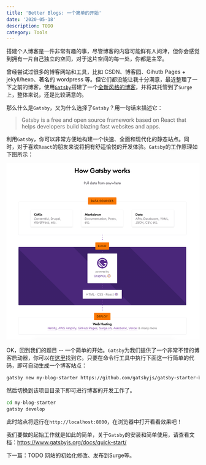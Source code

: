 ```yaml
---
title: 'Better Blogs: 一个简单的开始'
date: '2020-05-18'
description: TODO
category: Tools
---
```


搭建个人博客是一件非常有趣的事，尽管博客的内容可能鲜有人问津，但你会感觉到拥有一片自己独立的空间，对于这片空间的每一处，你都是主宰。

曾经尝试过很多的博客网站和工具，比如 CSDN、博客园、Gihutb Pages + jekyll/hexo、著名的 wordpress 等。但它们都没能让我十分满意，最近整理了一下之前的博客，使用[`Gatsby`](https://www.gatsbyjs.org/)搭建了一个[全新风格的博客](http://picapica.space/)，并将其托管到了`Surge`上，整体来说，还是比较满意的。

那么什么是`Gatsby`，又为什么选择了`Gatsby`？用一句话来描述它：

> Gatsby is a free and open source framework based on React that helps developers build blazing fast websites and apps.

利用`Gatsby`，你可以非常方便地构建一个快速、全面和现代化的静态站点。同时，对于喜欢`React`的朋友来说将拥有舒适愉悦的开发体验。`Gatsby`的工作原理如下图所示：

![How Gatsby works](./how_gatsby_works.png)

OK，回到我们的题目 -- 一个简单的开始。`Gatsby`为我们提供了一个非常不错的博客启动器，你可以在[这里](https://github.com/gatsbyjs/gatsby-starter-blog)找到它。只要在命令行工具中执行下面这一行简单的代码，即可自动生成一个博客站点：

```sh
gatsby new my-blog-starter https://github.com/gatsbyjs/gatsby-starter-blog
```

然后切换到该项目目录下即可进行博客的开发工作了。

```sh
cd my-blog-starter
gatsby develop
```

此时站点将运行在`http://localhost:8000`，在浏览器中打开看看效果吧！

我们要做的起始工作就是如此的简单，关于`Gatsby`的安装和简单使用，请查看文档：https://www.gatsbyjs.org/docs/quick-start/ 

下一篇：TODO 网站的初始化修改、发布到Surge等。